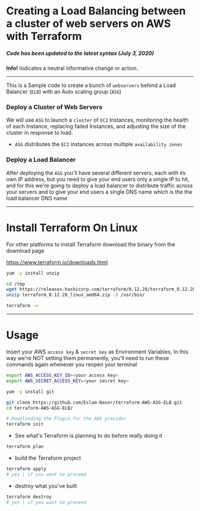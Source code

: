 # Creating a Load Balancing between a cluster of web servers on AWS with Terraform



##### Code has been updated to the latest syntax (July 3, 2020)

<div class="alert alert-warning">
  <strong>Info!</strong> Indicates a neutral informative change or action.
</div>

---


This is a Sample code to create a bunch of `webservers` behind a Load Balancer (`ELB`) with an Auto scaling group (`ASG`)



### Deploy a Cluster of Web Servers

We will use `ASG` to launch a `cluster` of `EC2` Instances,  monitoring the health of each Instance, replacing failed Instances, and adjusting the size of the cluster in response to load.

* `ASG` distributes the `EC2` instances across multiple `availability zones` 



### Deploy a Load Balancer

After deploying the `ASG` you'll have several different servers, each with its own IP address, but you need to give your end users only a single IP to hit, and for this we're going to deploy a load balancer to distribute traffic across your servers and to give your end users a single DNS name which is the the load balancer DNS name



---



# Install Terraform On Linux

For other platforms to install Terraform download the binary from the download page

https://www.terraform.io/downloads.html

```bash
yum -y install unzip

cd /tmp
wget https://releases.hashicorp.com/terraform/0.12.28/terraform_0.12.28_linux_amd64.zip
unzip terraform_0.12.28_linux_amd64.zip -d /usr/bin/

terraform -v
```



---



# Usage

Insert your AWS `access key` & `secret key` as Environment Variables, In this way we're NOT setting them permanently, you'll need to run these commands again whenever you reopen your terminal

```bash
export AWS_ACCESS_KEY_ID=<your access key>
export AWS_SECRET_ACCESS_KEY=<your secret key>
```


```bash
yum -y install git
```



```bash
git clone https://github.com/Eslam-Naser/terraform-AWS-ASG-ELB.git
cd terraform-AWS-ASG-ELB/

# Downloading the Plugin for the AWS provider
terraform init
```



* See what's Terraform is planning to do before really doing it

```bash
terraform plan
```



* build the Terraform project

```bash
terraform apply
# yes | if you want to proceed
```

* destroy what you've built

```bash
terraform destroy
# yes | if you want to proceed
```



